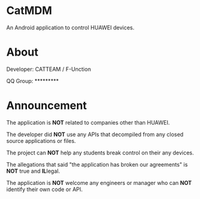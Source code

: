 # CatMDM
An Android application to control HUAWEI devices.

# About
Developer: CATTEAM / F-Unction

QQ Group: *********

# Announcement
The application is **NOT** related to companies other than HUAWEI.

The developer did **NOT** use any APIs that decompiled from any closed source applications or files.

The project can **NOT** help any students break control on their any devices.

The allegations that said "the application has broken our agreements" is **NOT** true and **IL**legal.

The application is **NOT** welcome any engineers or manager who can **NOT** identify their own code or API.
